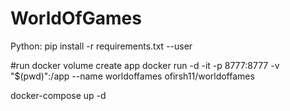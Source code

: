 # WorldOfGames

Python:
pip install -r requirements.txt --user


#run
docker volume create app
docker run -d -it -p 8777:8777 -v "$(pwd)":/app --name worldoffames ofirsh11/worldoffames


docker-compose up -d
